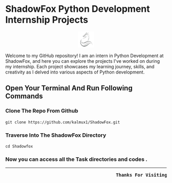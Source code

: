 # ShadowFox Python Development Internship Projects

<div align="center">
  <img src="https://github.com/kalmux1/ShadowFox/blob/main/Utilities/shadowfox.png" alt="Gif" width="50" height="50"/>
</div>

Welcome to my GitHub repository! I am an intern in Python Development at ShadowFox, and here you can explore the projects I've worked on during my internship. Each project showcases my learning journey, skills, and creativity as I delved into various aspects of Python development.

## Open Your Terminal And Run Following Commands

### Clone The Repo From Github

    git clone https://github.com/kalmux1/ShadowFox.git

### Traverse Into The ShadowFox Directory

    cd Shadowfox

### Now you can access all the Task directories and codes .

<hr>

<pre>  <b>                                       Thanks For Visiting ! </b></pre>
